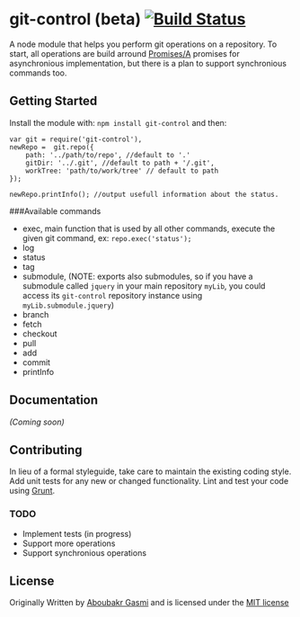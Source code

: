 # git-control (beta) [![Build Status](https://secure.travis-ci.org/g13013/git-control.png?branch=master)](http://travis-ci.org/g13013/git-control)

A node module that helps you perform git operations on a repository. To start, all operations are build arround [Promises/A](http://wiki.commonjs.org/wiki/Promises/A) promises for asynchronious implementation, but there is a plan to support synchronious commands too.

## Getting Started
Install the module with: `npm install git-control` and then:

	var git = require('git-control'),
	newRepo =  git.repo({
		path: '../path/to/repo', //default to '.'
		gitDir: '../.git', //default to path + '/.git',
        workTree: 'path/to/work/tree' // default to path
	});

    newRepo.printInfo(); //output usefull information about the status.



###Available commands
* exec, main function that is used by all other commands, execute the given git command, ex: `repo.exec('status');`
* log
* status
* tag
* submodule, (NOTE: exports also submodules, so if you have a submodule called `jquery` in your main repository `myLib`, you could access its `git-control` repository instance using `myLib.submodule.jquery`)
* branch
* fetch
* checkout
* pull
* add
* commit
* printInfo

## Documentation
_(Coming soon)_

## Contributing
In lieu of a formal styleguide, take care to maintain the existing coding style. Add unit tests for any new or changed functionality. Lint and test your code using [Grunt](http://gruntjs.com/).

### TODO
* Implement tests (in progress)
* Support more operations
* Support synchronious operations

## License
Originally Written by [Aboubakr Gasmi](https://github.com/g13013/) and is licensed under the [MIT license](LICENSE.md)

